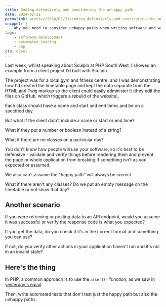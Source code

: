 ```yaml
---
title: Coding defensively and considering the unhappy path
date: 2024-02-21
permalink: archive/2024/02/21/coding-defensively-and-considering-the-unhappy-path
snippet: |
    Why you need to consider unhappy paths when writing software and writing defensive code.
tags:
    - software-development
    - automated-testing
    - php
cta: d7eol
---
```


Last week, whilst speaking about Sculpin at PHP South West, I showed an example from a client project I'd built with Sculpin.

The project was for a local gym and fitness centre, and I was demonstrating how I'd created the timetable page and kept the data separate from the HTML and Twig markup so the client could easily administer it (they edit the files on GitHub, which triggers a rebuild of the website).

Each class should have a name and start and end times and be on a specified day.

But what if the client didn't include a name or start or end time?

What if they put a number or boolean instead of a string?

What if there are no classes on a particular day?

You don't know how people will use your software, so it's best to be defensive - validate and verify things before rendering them and prevent the page or whole application from breaking if something isn't as you expected or assumed.

We also can't assume the "happy path" will always be correct.

What if there aren't any classes? Do we put an empty message on the timetable or not show that day?

## Another scenario

If you were retrieving or posting data to an API endpoint, would you assume it was successful or verify the response code is what you expected?

If you get the data, do you check if it's in the correct format and something you can use?

If not, do you verify other actions in your application haven't run and it's not in an invalid state?

## Here's the thing

In PHP, a common approach is to use the `assert()` function, as we saw in [yesterday's email][yesterday].

Then, write automated tests that don't test just the happy path but also the unhappy paths.

[yesterday]: {{site.url}}/archive/2024/02/20/which-level-is-right-for-you
